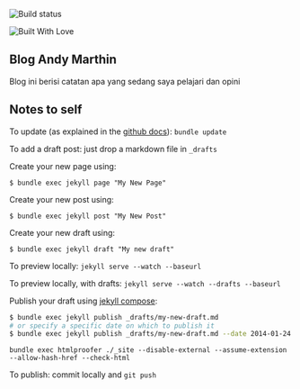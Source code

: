 ![Build status](https://travis-ci.org/andymarthin/andymarthin.github.io.svg?branch=master)

![Built With Love](http://forthebadge.com/images/badges/built-with-love.svg)


## Blog Andy Marthin

Blog ini berisi catatan apa yang sedang saya pelajari dan opini


## Notes to self

To update (as explained in the [github docs](https://help.github.com/articles/using-jekyll-with-pages)): `bundle update`

To add a draft post: just drop a markdown file in `_drafts`

Create your new page using:

    $ bundle exec jekyll page "My New Page"

Create your new post using:

    $ bundle exec jekyll post "My New Post"

Create your new draft using:

    $ bundle exec jekyll draft "My new draft"

To preview locally: `jekyll serve --watch --baseurl `

To preview locally, with drafts: `jekyll serve --watch --drafts --baseurl `

Publish your draft using [jekyll compose](https://github.com/jekyll/jekyll-compose):
```sh
$ bundle exec jekyll publish _drafts/my-new-draft.md
# or specify a specific date on which to publish it
$ bundle exec jekyll publish _drafts/my-new-draft.md --date 2014-01-24
```

```shell
bundle exec htmlproofer ./_site --disable-external --assume-extension --allow-hash-href --check-html
```

To publish: commit locally and `git push`
